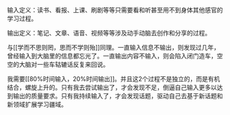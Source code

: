 输入定义：读书、看报、上课、刷剧等等只需要看和听甚至用不到身体其他感官的学习过程。

输出定义：笔记、文章、语音、视频等等涉及动手动脑去创作和分享的过程。

与[[学而不思则罔，思而不学则殆]]同理。一直输入信息不输出，则发现过几年，曾经输入到大脑里的信息都忘光了。一直输出内容不输入，则会陷入闭门造车，空空的大脑对一些车轱辘话反复来回说。

我需要[[80%时间输入，20%时间输出]]。并且这2个过程不是独立的，而是有机结合，螺旋上升的。只有我去尝试输出了，才会发现不足，倒逼自己输入更多以达到输出的质量要求。只有我持续输入了，才会发现话题，驱动自己去基于新话题和新领域扩展学习疆域。